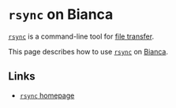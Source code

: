 # `rsync` on Bianca

[`rsync`](../software/rsync.md) is a command-line tool 
for [file transfer](../cluster_guides/file_transfer.md).

This page describes how to use [`rsync`](../software/rsync.md) on [Bianca](bianca.md).

## Links

 * [`rsync` homepage](https://rsync.samba.org/)
